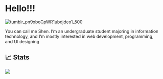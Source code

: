 # Hello!!! <ig src="https://user-images.githubusercontent.com/73876759/142772251-5fa75384-9eb9-4745-92e8-7f91fd7fa58e.gif" width="30px">

![tumblr_pn9xboCpWR1ubdjdeo1_500](https://user-images.githubusercontent.com/73876759/142022281-a7331fb3-ec46-4abe-a7c0-0c8ab4cd0158.gif)

You can call me Shen. I’m an undergraduate student majoring in information technology, and I’m mostly interested in web development, programming, and UI designing.

## &#x1f4c8; Stats 

<a href="https://github.com/Shenixreal/Shenixreal">
  <img align="center" src="https://github-readme-stats.vercel.app/api/top-langs/?username=Shenixreal&hide=java,html,tex&title_color=ffffff&text_color=c9cacc&icon_color=2bbc8a&bg_color=1d1f21&langs_count=3" />
</a>

<!-- a href="https://github.com/Shenixreal/Shenixreal">
  <img align="center" src="https://github-readme-stats.vercel.app/api?username=Shenixreal&show_icons=true&line_height=27&count_private=true&title_color=ffffff&text_color=c9cacc&icon_color=2bbc8a&bg_color=1d1f21" alt="Martin's GitHub Stats" />
</a>

<!--![gif1](https://user-images.githubusercontent.com/73876759/119557788-42f94380-bdbe-11eb-960c-05250abdb5b2.gif)-->
<!---
Shenixreal/Shenixreal is a ✨ special ✨ repository because its `README.md` (this file) appears on your GitHub profile.
You can click the Preview link to take a look at your changes.
--->
<!--
- 💞️ 
- 📫
🌱 👀 
--->
